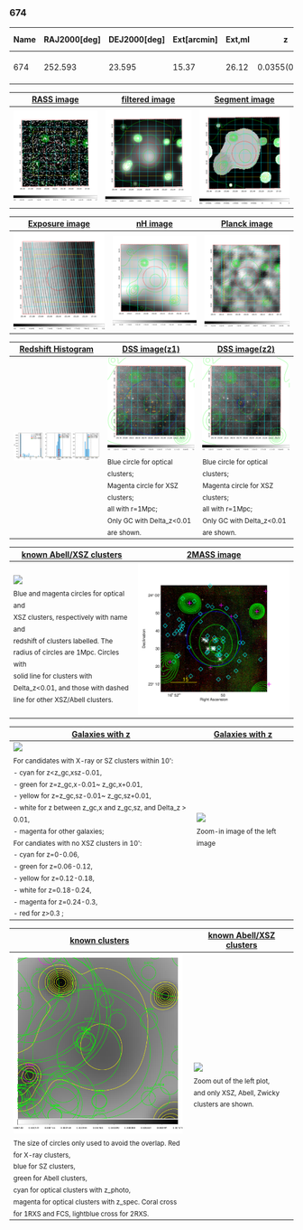 <div STYLE="page-break-after: always;"></div>

### 674

|Name|RAJ2000[deg]|DEJ2000[deg] |Ext[arcmin]| Ext,ml | z | z_src| C|GC(XSZ,Delta_z<0.01)| GC(OPT,Delta_z<0.01)|GC| R_sig[arcmin] | R500[arcmin] | R500[Mpc]| CRsig[c/s] | CR500[c/s] |L500[1E44 erg/s]|F500[1E-12 erg/s/cm^2]| M500[1E14 Msun]|Tx[keV]|Cnt_sig|Beta|Rc[arcmin]|Comment|Alias|
|---|---|---|---|---|---|------|---|--------|---------|----------|---|---|---|---|---|---|---|---|---|---|---|---|---|---|
|674| 252.593| 23.595| 15.37| 26.12| 0.0355(0.005)| z1, z_opt| S| -| N| C, N, W| 38.620| 14.816| 0.628| 0.295(0.064)| 0.274(0.059)| 0.130(0.061)| 4.448(2.086)| 0.73(0.18)| 1.78(0.27)| 229.3| 0.501(-0.001+0.003)| 6.258(-0.143+0.353)| -| t537|

|[RASS image](../image/674/674_img.pdf)|[filtered image](../image/674/674_fil.pdf)|[Segment image](../image/674/674_seg.pdf)|
|-------------------|--------------------|-------------------|
| <img src="../image/674/674_img.png" width="300">  | <img src="../image/674/674_fil.png" width="300">   | <img src="../image/674/674_seg.png" width="300">  |

|[Exposure image](../image/674/674_mex.pdf)| [nH image](../image/674/674_nh.pdf)| [Planck image](../image/674/674_p.pdf)|
|-------------------|--------------------|-------------------|
|<img src="../image/674/674_mex.png" width="300">   | <img src="../image/674/674_nh.png" width="300">    | <img src="../image/674/674_p.png" width="300"> |

|[Redshift Histogram](../image/674/674_zg.pdf) | [DSS image(z1)](../image/674/674_dss_z1.pdf)      |  [DSS image(z2)](../image/674/674_dss_z2.pdf)    |
|-------------------|--------------------|-------------------|
|<img src="../image/674/674_zg.png" width="300"> |<img src="../image/674/674_dss_z1.png" width="300"> <sub><br>Blue circle for optical clusters; <br>Magenta circle for XSZ clusters; <br>all with r=1Mpc; <br>Only GC with Delta_z<0.01 are shown. </sub>| <img src="../image/674/674_dss_z2.png" width="300"><sub><br>Blue circle for optical clusters; <br>Magenta circle for XSZ clusters; <br>all with r=1Mpc; <br>Only GC with Delta_z<0.01 are shown. </sub> |

|[known Abell/XSZ clusters](../image/674/674_m.pdf) | [2MASS image](../image/674/674_2mass.pdf)      |
|-------------------|-------------------|
|<img src=../image/674/674_m.png width="300"> <br><sub>Blue and magenta circles for optical and <br>XSZ clusters, respectively with name and <br>redshift of clusters labelled. The <br>radius of circles are 1Mpc. Circles with <br>solid line for clusters with <br>Delta_z<0.01, and those with dashed <br>line for other XSZ/Abell clusters.        </sub>|<img src="../image/674/674_2mass.png" width="300">  |

|[Galaxies with z](../image/674/674_opt_ned.pdf) |[Galaxies with z](../image/674/674_opt_ned_zoom.pdf) |
|-------------------|-------------------|
| <img src=../image/674/674_opt_ned.png width="300"> <br><sub> For candidates with X-ray or SZ clusters within 10': <br> - cyan for z<z_gc,xsz-0.01, <br> - green for z=z_gc,x-0.01~ z_gc,x+0.01, <br> - yellow for z=z_gc,sz-0.01~ z_gc,sz+0.01, <br> - white for z between z_gc,x and z_gc,sz, and Delta_z > 0.01, <br> - magenta for other galaxies; <br>For candiates with no XSZ clusters in 10': <br> - cyan for z=0-0.06, <br> - green for z=0.06-0.12, <br> - yellow for z=0.12-0.18, <br> - white for z=0.18-0.24, <br> - magenta for z=0.24-0.3, <br> - red for z>0.3 ;  </sub>|<img src=../image/674/674_opt_ned_zoom.png width="300">  <br><sub> Zoom-in image of the left image</sub>|

|[known clusters](../image/674/674_gc.pdf) |[known Abell/XSZ clusters](../image/674/674_gc_large.pdf) |
|-------------------|-------------------|
| <img src=../image/674/674_gc.png width="300"> <br><sub> The size of circles only used to avoid the overlap. Red for X-ray clusters, <br> blue for SZ clusters, <br> green for Abell clusters, <br> cyan for optical clusters with z_photo, <br> magenta for optical clusters with z_spec. Coral cross for 1RXS and FCS, lightblue cross for 2RXS. </sub>|<img src=../image/674/674_gc_large.png width="300"> <br><sub> Zoom out of the left plot, <br> and only XSZ, Abell, Zwicky clusters are shown. </sub> |



